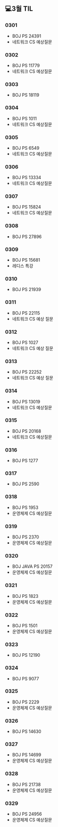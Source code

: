 ## 💻3월 TIL

### 0301
* BOJ PS 24391
* 네트워크 CS 예상질문

### 0302
* BOJ PS 11779
* 네트워크 CS 예상질문

### 0303
* BOJ PS 18119

### 0304
* BOJ PS 1011
* 네트워크 CS 예상질문

### 0305
* BOJ PS 6549
* 네트워크 CS 예상질문

### 0306
* BOJ PS 13334
* 네트워크 CS 예상질문

### 0307
* BOJ PS 15824
* 네트워크 CS 예상질문

### 0308
* BOJ PS 27896

### 0309
* BOJ PS 15681
* 레디스 특강

### 0310
* BOJ PS 21939

### 0311
* BOJ PS 22115
* 네트워크 CS 예상 질문

### 0312
* BOJ PS 1027
* 네트워크 CS 예상 질문

### 0313
* BOJ PS 22252
* 네트워크 CS 예상 질문

### 0314
* BOJ PS 13019
* 네트워크 CS 예상질문

### 0315
* BOJ PS 20168
* 네트워크 CS 예상질문

### 0316
* BOJ PS 1277

### 0317
* BOJ PS 2590

### 0318
* BOJ PS 1953
* 운영체제 CS 예상질문

### 0319
* BOJ PS 2370
* 운영체제 CS 예상질문

### 0320
* BOJ JAVA PS 20157
* 운영체제 CS 예상질문

### 0321 
* BOJ PS 1823
* 운영체제 CS 예상질문

### 0322
* BOJ PS 1501
* 운영체제 CS 예상질문

### 0323
* BOJ PS 12190

### 0324
* BOJ PS 9077

### 0325
* BOJ PS 2229
* 운영체제 CS 예상질문

### 0326
* BOJ PS 14630

### 0327
* BOJ PS 14699
* 운영체제 CS 예상질문

### 0328
* BOJ PS 21738
* 운영체제 CS 예상질문

### 0329
* BOJ PS 24956
* 운영체제 CS 예상질문